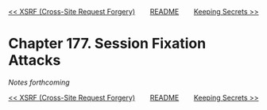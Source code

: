 <div>
<div style='float: left'><a href='ch176-xsrf--cross-site-request-forgery-.md'>&lt;&lt; XSRF (Cross-Site Request Forgery)</a></div>
<div style='float: right'><a href='ch178-keeping-secrets.md'>Keeping Secrets &gt;&gt;</a></div>
<div style='float: inline-auto;text-align:center'><a href='README.md'>README</a></div>
<div style="clear: both"></div>
</div>

# Chapter 177. Session Fixation Attacks

*Notes forthcoming*

<div>
<div style='float: left'><a href='ch176-xsrf--cross-site-request-forgery-.md'>&lt;&lt; XSRF (Cross-Site Request Forgery)</a></div>
<div style='float: right'><a href='ch178-keeping-secrets.md'>Keeping Secrets &gt;&gt;</a></div>
<div style='float: inline-auto;text-align:center'><a href='README.md'>README</a></div>
<div style="clear: both"></div>
</div>